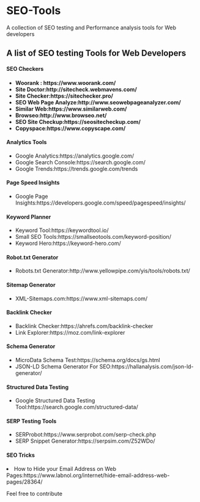 # SEO-Tools
A collection of SEO testing and Performance analysis tools for Web developers

<h2>A list of SEO testing Tools for Web Developers</h2>

<h4>SEO Checkers<h4>
<ul>
  <li>Woorank : https://www.woorank.com/</li> 
  <li>Site Doctor:http://sitecheck.webmavens.com/</li>
  <li>Site Checker:https://sitechecker.pro/</li>
  <li>SEO Web Page Analyze:http://www.seowebpageanalyzer.com/</li>
  <li>Similar Web:https://www.similarweb.com/</li>
  <li>Browseo:http://www.browseo.net/</li>
  <li>SEO Site Checkup:https://seositecheckup.com/</li>
  <li>Copyspace:https://www.copyscape.com/</li>
</ul>
  <h4>Analytics Tools</h4>
  <ul>
    <li>Google Analytics:https://analytics.google.com/</li> 
    <li>Google Search Console:https://search.google.com/</li>
    <li>Google Trends:https://trends.google.com/trends</li>
  </ul>
  <h4>
 <h4>Page Speed Insights</h4>
  <ul>
    <li>Google Page Insights:https://developers.google.com/speed/pagespeed/insights/</li>  
  </ul>
   <h4>Keyword Planner</h4>
  <ul>
    <li>Keyword Tool:https://keywordtool.io/</li>
    <li>Small SEO Tools:https://smallseotools.com/keyword-position/</li>
    <li>Keyword Hero:https://keyword-hero.com/</li>
  </ul>
   <h4>Robot.txt Generator</h4>
  <ul>
    <li>Robots.txt Generator:http://www.yellowpipe.com/yis/tools/robots.txt/</li>  
  </ul>
   <h4>Sitemap Generator</h4>
  <ul>
    <li>XML-Sitemaps.com:https://www.xml-sitemaps.com/</li>  
  </ul>
    <h4>Backlink Checker</h4>
  <ul>
    <li>Backlink Checker:https://ahrefs.com/backlink-checker</li>  
    <li>Link Explorer:https://moz.com/link-explorer</li>
  </ul>
     <h4>Schema Generator</h4>
  <ul>
    <li>MicroData Schema Test:https://schema.org/docs/gs.html</li>  
    <li>JSON-LD Schema Generator For SEO:https://hallanalysis.com/json-ld-generator/</li>
  </ul>
   <h4>Structured Data Testing</h4>
  <ul>
    <li>Google Structured Data Testing Tool:https://search.google.com/structured-data/</li>  
  </ul>
     <h4>SERP Testing Tools</h4>
  <ul>
    <li>SERProbot:https://www.serprobot.com/serp-check.php</li>  
    <li>SERP Snippet Generator:https://serpsim.com/Z52WDo/</li>
  </ul>
    <h4>SEO Tricks</h4>
    <li>How to Hide your Email Address on Web Pages:https://www.labnol.org/internet/hide-email-address-web-pages/28364/</li>
  
  <p>Feel free to contribute</p>
  

